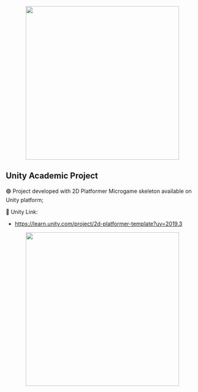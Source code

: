 <p align="center"><a href="https://unity.com" target="_blank"><img src="[https://upload.wikimedia.org/wikipedia/commons/thumb/1/19/Unity_Technologies_logo.svg/2880px-Unity_Technologies_logo.svg.png](https://lutris.net/games/frogger/)" width="400"></a></p>


## Unity Academic Project

🟢 Project developed with 2D Platformer Microgame skeleton available on Unity platform;


🔵 Unity Link:
- https://learn.unity.com/project/2d-platformer-template?uv=2019.3



<p align="center"><a><img src="https://connect-prd-cdn.unity.com/20191022/learn/images/d86ac3af-fd75-482e-bb53-2397dfccf935_Platformer_Split_1800.png" width="400"></a></p>

